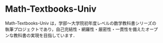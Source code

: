 # Math-Textbooks-Univ

Math-Textbooks-Univ は，学部～大学院初年度レベルの数学教科書シリーズの執筆プロジェクトであり，自己完結性・網羅性・厳密性・一貫性を備えたオープンな教科書の実現を目指しています．

